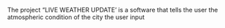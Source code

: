 The project “LIVE WEATHER UPDATE’  is a software that tells the user the atmospheric condition of the city the user input
